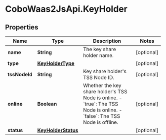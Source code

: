 # CoboWaas2JsApi.KeyHolder

## Properties

Name | Type | Description | Notes
------------ | ------------- | ------------- | -------------
**name** | **String** | The key share holder name. | [optional] 
**type** | [**KeyHolderType**](KeyHolderType.md) |  | [optional] 
**tssNodeId** | **String** | Key share holder&#39;s TSS Node ID. | [optional] 
**online** | **Boolean** | Whether the key share holder&#39;s TSS Node is online. - &#x60;true&#x60;: The TSS Node is online.  - &#x60;false&#x60;: The TSS Node is offline.  | [optional] 
**status** | [**KeyHolderStatus**](KeyHolderStatus.md) |  | [optional] 


